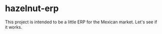 # hazelnut-erp
This project is intended to be a little ERP for the Mexican market. Let's see if it works.

